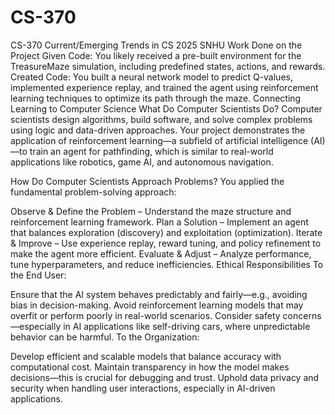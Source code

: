 # CS-370
CS-370 Current/Emerging Trends in CS 2025 SNHU
Work Done on the Project
Given Code: You likely received a pre-built environment for the TreasureMaze simulation, including predefined states, actions, and rewards.
Created Code: You built a neural network model to predict Q-values, implemented experience replay, and trained the agent using reinforcement learning techniques to optimize its path through the maze.
Connecting Learning to Computer Science
What Do Computer Scientists Do?
Computer scientists design algorithms, build software, and solve complex problems using logic and data-driven approaches. Your project demonstrates the application of reinforcement learning—a subfield of artificial intelligence (AI)—to train an agent for pathfinding, which is similar to real-world applications like robotics, game AI, and autonomous navigation.

How Do Computer Scientists Approach Problems?
You applied the fundamental problem-solving approach:

Observe & Define the Problem – Understand the maze structure and reinforcement learning framework.
Plan a Solution – Implement an agent that balances exploration (discovery) and exploitation (optimization).
Iterate & Improve – Use experience replay, reward tuning, and policy refinement to make the agent more efficient.
Evaluate & Adjust – Analyze performance, tune hyperparameters, and reduce inefficiencies.
Ethical Responsibilities
To the End User:

Ensure that the AI system behaves predictably and fairly—e.g., avoiding bias in decision-making.
Avoid reinforcement learning models that may overfit or perform poorly in real-world scenarios.
Consider safety concerns—especially in AI applications like self-driving cars, where unpredictable behavior can be harmful.
To the Organization:

Develop efficient and scalable models that balance accuracy with computational cost.
Maintain transparency in how the model makes decisions—this is crucial for debugging and trust.
Uphold data privacy and security when handling user interactions, especially in AI-driven applications.
